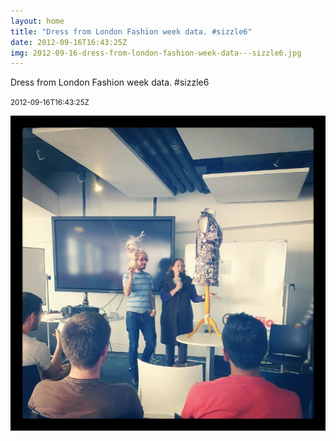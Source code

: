 ```yaml
---
layout: home
title: "Dress from London Fashion week data. #sizzle6"
date: 2012-09-16T16:43:25Z
img: 2012-09-16-dress-from-london-fashion-week-data---sizzle6.jpg
---
```


Dress from London Fashion week data. #sizzle6

<small>2012-09-16T16:43:25Z</small>

![Dress from London Fashion week data. #sizzle6](2012-09-16-dress-from-london-fashion-week-data---sizzle6.jpg)
